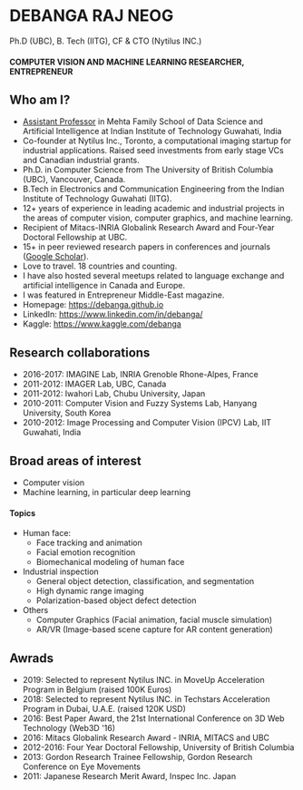# DEBANGA RAJ NEOG
Ph.D (UBC), B. Tech (IITG), CF & CTO (Nytilus INC.)
#### COMPUTER VISION AND MACHINE LEARNING RESEARCHER, ENTREPRENEUR

## Who am I? 
- [Assistant Professor](https://jeeadv.iitg.ac.in/iitg_faculty_details?name=Debanga%20Raj-Neog&fac=ZzltejlUeW1wZXVQWXpiS3RIQUNMQT09) in Mehta Family School of Data Science and Artificial Intelligence at Indian Institute of Technology Guwahati, India
- Co-founder at Nytilus Inc., Toronto, a computational imaging startup for industrial applications. Raised seed investments from early stage VCs and Canadian industrial grants.
- Ph.D. in Computer Science from The University of British Columbia (UBC), Vancouver, Canada.
- B.Tech in Electronics and Communication Engineering from the Indian Institute of Technology Guwahati (IITG).
- 12+ years of experience in leading academic and industrial projects in the areas of computer vision, computer graphics, and machine learning.
- Recipient of Mitacs-INRIA Globalink Research Award and Four-Year Doctoral Fellowship at UBC.
- 15+ in peer reviewed research papers in conferences and journals ([Google Scholar](https://scholar.google.com/citations?user=a7LQA8cAAAAJ&hl=en&oi=ao)).
- Love to travel. 18 countries and counting.
- I have also hosted several meetups related to language exchange and artificial intelligence in Canada and Europe.
- I was featured in Entrepreneur Middle-East magazine.
- Homepage: https://debanga.github.io 
- LinkedIn: https://www.linkedin.com/in/debanga/
- Kaggle: https://www.kaggle.com/debanga

## Research collaborations 
- 2016-2017: IMAGINE Lab, INRIA Grenoble Rhone-Alpes, France
- 2011-2012: IMAGER Lab, UBC, Canada
- 2011-2012: Iwahori Lab, Chubu University, Japan
- 2010-2011: Computer Vision and Fuzzy Systems Lab, Hanyang University, South Korea
- 2010-2012: Image Processing and Computer Vision (IPCV) Lab, IIT Guwahati, India

## Broad areas of interest
- Computer vision
- Machine learning, in particular deep learning

#### Topics
- Human face:
  - Face tracking and animation
  - Facial emotion recognition
  - Biomechanical modeling of human face
- Industrial inspection
  - General object detection, classification, and segmentation
  - High dynamic range imaging
  - Polarization-based object defect detection
- Others
  - Computer Graphics (Facial animation, facial muscle simulation)
  - AR/VR (Image-based scene capture for AR content generation)

## Awrads 
- 2019: Selected to represent Nytilus INC. in MoveUp Acceleration Program in Belgium (raised 100K Euros)
- 2018: Selected to represent Nytilus INC. in Techstars Acceleration Program in Dubai, U.A.E. (raised 120K USD)
- 2016: Best Paper Award, the 21st International Conference on 3D Web Technology (Web3D '16)
- 2016: Mitacs Globalink Research Award - INRIA, MITACS and UBC
- 2012-2016: Four Year Doctoral Fellowship, University of British Columbia
- 2013: Gordon Research Trainee Fellowship, Gordon Research Conference on Eye Movements
- 2011: Japanese Research Merit Award, Inspec Inc. Japan


